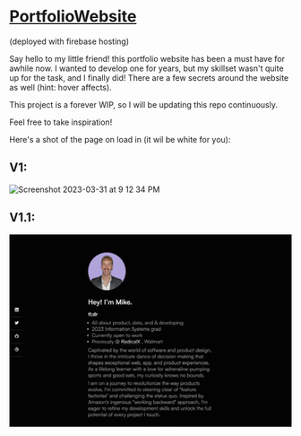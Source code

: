 # [PortfolioWebsite](https://itsmikestang.web.app/)

(deployed with firebase hosting)

Say hello to my little friend! this portfolio website has been a must have for awhile now. I wanted to develop one for years, but my skillset wasn't quite up for the task, and I finally did! There are a few secrets around the website as well (hint: hover affects).

This project is a forever WIP, so I will be updating this repo continuously. 

Feel free to take inspiration!

Here's a shot of the page on load in (it wil be white for you):

## V1:
<img width="1200" alt="Screenshot 2023-03-31 at 9 12 34 PM" src="https://user-images.githubusercontent.com/104747065/229261054-5920d341-ccc6-4477-9ef4-2e94ec599aaa.png">

## V1.1:
![V1.1](/media/V1.1.png)
